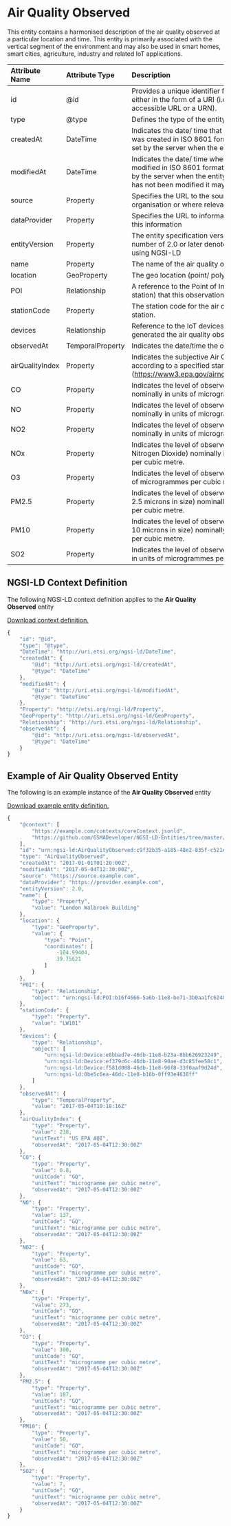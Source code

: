 # Air Quality Observed
This entity contains a harmonised description of the air quality observed at a particular location and time. This entity is primarily associated with the vertical segment of the environment and may also be used in smart homes, smart cities, agriculture, industry and related IoT applications.

| Attribute Name | Attribute Type | Description | Constraint |
|:--- |:--- |:--- |:---:|
| id | @id | Provides a unique identifier for an instance of the entity either in the form of a URI (i.e. either a publicly accessible URL or a URN). | Mandatory |
| type | @type | Defines the type of the entity. | Mandatory |
| createdAt | DateTime | Indicates the date/ time that the instance of the entity was created in ISO 8601 format. The value of this will be set by the server when the entity was created. | Mandatory |
| modifiedAt | DateTime | Indicates the date/ time when the entity was last modified in ISO 8601 format. The value of this will be set by the server when the entity was modified, if the entity has not been modified it may have a null value. | Optional |
| source | Property | Specifies the URL to the source of this data (either organisation or where relevant more specific source) | Recommended |
| dataProvider | Property | Specifies the URL to information about the provider of this information | Recommended |
| entityVersion | Property | The entity specification version as a number. A version number of 2.0 or later denotes the entity is represented using NGSI-LD | Recommended |
| name | Property | The name of the air quality observation location. | Optional |
| location | GeoProperty | The geo location (point/ polygon) for this observation. | Mandatory |
| POI | Relationship | A reference to the Point of Interest (i.e. monitoring station) that this observation was reported from. | Optional |
| stationCode | Property | The station code for the air quality monitoring device/ station. | Optional |
| devices | Relationship | Reference to the IoT devices (i.e. sensors) which generated the air quality observations. | Optional |
| observedAt | TemporalProperty | Indicates the date/time the observation was recorded. | Mandatory |
| airQualityIndex | Property | Indicates the subjective Air Quality Index nominally according to a specified standard such as the US EPA (https://www3.epa.gov/airnow/aqi_brochure_02_14.pdf). | Optional |
| CO | Property | Indicates the level of observed Carbon Monoxide nominally in units of microgrammes per cubic metre. | Optional |
| NO | Property | Indicates the level of observed Nitrogen Monoxide nominally in units of microgrammes per cubic metre. | Optional |
| NO2 | Property | Indicates the level of observed Nitrogen Dioxide nominally in units of microgrammes per cubic metre. | Optional |
| NOx | Property | Indicates the level of observed Nitrous Oxides (excluding Nitrogen Dioxide) nominally in units of microgrammes per cubic metre. | Optional |
| O3 | Property | Indicates the level of observed Ozone nominally in units of microgrammes per cubic metre. | Optional |
| PM2.5 | Property | Indicates the level of observed Particulate Matter (under 2.5 microns in size) nominally in units of microgrammes per cubic metre. | Optional |
| PM10 | Property | Indicates the level of observed Particulate Matter (under 10 microns in size)  nominally in units of microgrammes per cubic metre. | Optional |
| SO2 | Property | Indicates the level of observed Suplhur Dioxide nominally in units of microgrammes per cubic metre. | Optional |

## NGSI-LD Context Definition
The following NGSI-LD context definition applies to the **Air Quality Observed** entity

[Download context definition.](../examples/Air-Quality-Observed-context.jsonld)

```JavaScript
{
    "id": "@id",
    "type": "@type",
    "DateTime": "http://uri.etsi.org/ngsi-ld/DateTime",
    "createdAt": {
        "@id": "http://uri.etsi.org/ngsi-ld/createdAt",
        "@type": "DateTime"
    },
    "modifiedAt": {
        "@id": "http://uri.etsi.org/ngsi-ld/modifiedAt",
        "@type": "DateTime"
    },
    "Property": "http://etsi.org/nsgi-ld/Property",
    "GeoProperty": "http://uri.etsi.org/ngsi-ld/GeoProperty",
    "Relationship": "http://uri.etsi.org/ngsi-ld/Relationship",
    "observedAt": {
        "@id": "http://uri.etsi.org/ngsi-ld/observedAt",
        "@type": "DateTime"
    }
}
```
## Example of Air Quality Observed Entity
The following is an example instance of the **Air Quality Observed** entity

[Download example entity definition.](../examples/Air-Quality-Observed.jsonld)

```JavaScript
{
    "@context": [
        "https://example.com/contexts/coreContext.jsonld",
        "https://github.com/GSMADeveloper/NGSI-LD-Entities/tree/master/examples/Air-Quality-Observed-context.jsonld"
    ],
    "id": "urn:ngsi-ld:AirQualityObserved:c9f32b35-a185-48e2-835f-c521efc294ab",
    "type": "AirQualityObserved",
    "createdAt": "2017-01-01T01:20:00Z",
    "modifiedAt": "2017-05-04T12:30:00Z",
    "source": "https://source.example.com",
    "dataProvider": "https://provider.example.com",
    "entityVersion": 2.0,
    "name": {
        "type": "Property",
        "value": "London Walbrook Building"
    },
    "location": {
        "type": "GeoProperty",
        "value": {
            "type": "Point",
            "coordinates": [
                -104.99404,
                39.75621
            ]
        }
    },
    "POI": {
        "type": "Relationship",
        "object": "urn:ngsi-ld:POI:b16f4666-5a6b-11e8-be71-3b0aa1fc6248"
    },
    "stationCode": {
        "type": "Property",
        "value": "LW101"
    },
    "devices": {
        "type": "Relationship",
        "object": [
            "urn:ngsi-ld:Device:e8bbad7e-46db-11e8-b23a-8bb626923249",
            "urn:ngsi-ld:Device:ef379c6c-46db-11e8-90ae-d3c85fee58c1",
            "urn:ngsi-ld:Device:f581d088-46db-11e8-96f8-33f0aaf9d24d",
            "urn:ngsi-ld:0be5c6ea-46dc-11e8-b16b-0ff93e4638ff"
        ]
    },
    "observedAt": {
        "type": "TemporalProperty",
        "value": "2017-05-04T10:18:16Z"
    },
    "airQualityIndex": {
        "type": "Property",
        "value": 238,
        "unitText": "US EPA AQI",
        "observedAt": "2017-05-04T12:30:00Z"
    },
    "CO": {
        "type": "Property",
        "value": 0.8,
        "unitCode": "GQ",
        "unitText": "microgramme per cubic metre",
        "observedAt": "2017-05-04T12:30:00Z"
    },
    "NO": {
        "type": "Property",
        "value": 137,
        "unitCode": "GQ",
        "unitText": "microgramme per cubic metre",
        "observedAt": "2017-05-04T12:30:00Z"
    },
    "NO2": {
        "type": "Property",
        "value": 63,
        "unitCode": "GQ",
        "unitText": "microgramme per cubic metre",
        "observedAt": "2017-05-04T12:30:00Z"
    },
    "NOx": {
        "type": "Property",
        "value": 273,
        "unitCode": "GQ",
        "unitText": "microgramme per cubic metre",
        "observedAt": "2017-05-04T12:30:00Z"
    },
    "O3": {
        "type": "Property",
        "value": 300,
        "unitCode": "GQ",
        "unitText": "microgramme per cubic metre",
        "observedAt": "2017-05-04T12:30:00Z"
    },
    "PM2.5": {
        "type": "Property",
        "value": 187,
        "unitCode": "GQ",
        "unitText": "microgramme per cubic metre",
        "observedAt": "2017-05-04T12:30:00Z"
    },
    "PM10": {
        "type": "Property",
        "value": 50,
        "unitCode": "GQ",
        "unitText": "microgramme per cubic metre",
        "observedAt": "2017-05-04T12:30:00Z"
    },
    "SO2": {
        "type": "Property",
        "value": 7,
        "unitCode": "GQ",
        "unitText": "microgramme per cubic metre",
        "observedAt": "2017-05-04T12:30:00Z"
    }
}
```

